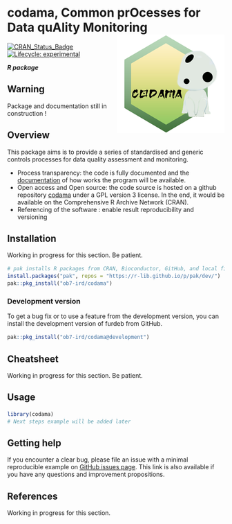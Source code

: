 
<!-- README.md is generated from README.Rmd. Please edit that file and click on Knit button at the end. -->

# codama, Common prOcesses for Data quAlity Monitoring <a href='https://ob7-ird.github.io/codama/'><img src='man/figures/logo_codama.png' align="right" /></a>

<!-- badges: start -->

[![CRAN_Status_Badge](https://www.r-pkg.org/badges/version/codama)](https://cran.r-project.org/package=codama)
[![Lifecycle:
experimental](https://img.shields.io/badge/lifecycle-experimental-orange.svg)](https://www.tidyverse.org/lifecycle/#experimental)
<!-- badges: end -->

***R package***

## Warning

Package and documentation still in construction !

## Overview

This package aims is to provide a series of standardised and generic
controls processes for data quality assessment and monitoring.

-   Process transparency: the code is fully documented and the
    [documentation](https://ob7-ird.github.io/codama/) of how works the
    program will be available.
-   Open access and Open source: the code source is hosted on a github
    repository [codama](https://github.com/OB7-IRD/codama/) under a GPL
    version 3 license. In the end, it would be available on the
    Comprehensive R Archive Network (CRAN).
-   Referencing of the software : enable result reproducibility and
    versioning

## Installation

Working in progress for this section. Be patient.

``` r
# pak installs R packages from CRAN, Bioconductor, GitHub, and local files and directories. Check https://pak.r-lib.org/ for more information.
install.packages("pak", repos = "https://r-lib.github.io/p/pak/dev/")
pak::pkg_install("ob7-ird/codama")
```

### Development version

To get a bug fix or to use a feature from the development version, you
can install the development version of furdeb from GitHub.

``` r
pak::pkg_install("ob7-ird/codama@development")
```

## Cheatsheet

Working in progress for this section. Be patient.

## Usage

``` r
library(codama)
# Next steps example will be added later
```

## Getting help

If you encounter a clear bug, please file an issue with a minimal
reproducible example on [GitHub issues
page](https://github.com/OB7-IRD/codama/issues). This link is also
available if you have any questions and improvement propositions.

## References

Working in progress for this section.
